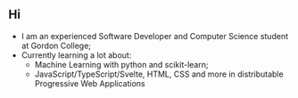 ## Hi ##

* I am an experienced Software Developer and Computer Science student at Gordon College;
* Currently learning a lot about: 
  * Machine Learning with python and scikit-learn;
  * JavaScript/TypeScript/Svelte, HTML, CSS and more in distributable Progressive Web Applications
